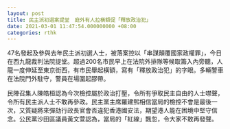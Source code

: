 ```yaml
---
layout: post
title: 民主派初選案提堂　庭外有人拉橫額促「釋放政治犯」
date: 2021-03-01 11:47:54.000000000 +08:00
categories: rthk
---
```


47名發起及參與去年民主派初選人士，被落案控以「串謀顛覆國家政權罪」，今日在西九龍裁判法院提堂。超過200名市民早上在法院外排隊等候取籌入內旁聽，人龍一度伸延至東京街西，有市民舉起橫額，寫有「釋放政治犯」的字眼。多輛警車在法院門外駐守，警員在場圍起膠帶。

民陣召集人陳皓桓認為今次檢控屬於政治打壓，令所有爭取民主自由的人士噤聲，令所有民主派人士不敢再參政。民主黨主席羅建𤋮相信當局的檢控不會是最後一次，又質疑將來彈劾行政長官會否違犯香港國安法，期望港人能在困境中堅守信念。公民黨沙田區議員黃文萱認為，當局的「紅線」飄忽，令大家不敢再發聲。
